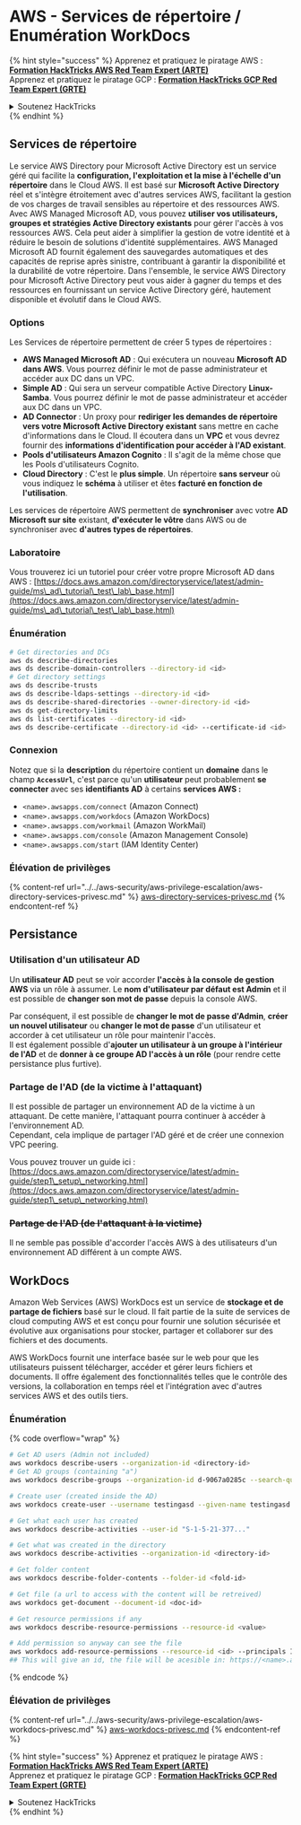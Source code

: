 # AWS - Services de répertoire / Enumération WorkDocs

{% hint style="success" %}
Apprenez et pratiquez le piratage AWS :<img src="/.gitbook/assets/image.png" alt="" data-size="line">[**Formation HackTricks AWS Red Team Expert (ARTE)**](https://training.hacktricks.xyz/courses/arte)<img src="/.gitbook/assets/image.png" alt="" data-size="line">\
Apprenez et pratiquez le piratage GCP : <img src="/.gitbook/assets/image (2).png" alt="" data-size="line">[**Formation HackTricks GCP Red Team Expert (GRTE)**<img src="/.gitbook/assets/image (2).png" alt="" data-size="line">](https://training.hacktricks.xyz/courses/grte)

<details>

<summary>Soutenez HackTricks</summary>

* Consultez les [**plans d'abonnement**](https://github.com/sponsors/carlospolop)!
* **Rejoignez le** 💬 [**groupe Discord**](https://discord.gg/hRep4RUj7f) ou le [**groupe Telegram**](https://t.me/peass) ou **suivez-nous** sur **Twitter** 🐦 [**@hacktricks\_live**](https://twitter.com/hacktricks\_live)**.**
* **Partagez des astuces de piratage en soumettant des PR aux** [**HackTricks**](https://github.com/carlospolop/hacktricks) et [**HackTricks Cloud**](https://github.com/carlospolop/hacktricks-cloud) dépôts GitHub.

</details>
{% endhint %}

## Services de répertoire

Le service AWS Directory pour Microsoft Active Directory est un service géré qui facilite la **configuration, l'exploitation et la mise à l'échelle d'un répertoire** dans le Cloud AWS. Il est basé sur **Microsoft Active Directory** réel et s'intègre étroitement avec d'autres services AWS, facilitant la gestion de vos charges de travail sensibles au répertoire et des ressources AWS. Avec AWS Managed Microsoft AD, vous pouvez **utiliser vos utilisateurs, groupes et stratégies Active Directory existants** pour gérer l'accès à vos ressources AWS. Cela peut aider à simplifier la gestion de votre identité et à réduire le besoin de solutions d'identité supplémentaires. AWS Managed Microsoft AD fournit également des sauvegardes automatiques et des capacités de reprise après sinistre, contribuant à garantir la disponibilité et la durabilité de votre répertoire. Dans l'ensemble, le service AWS Directory pour Microsoft Active Directory peut vous aider à gagner du temps et des ressources en fournissant un service Active Directory géré, hautement disponible et évolutif dans le Cloud AWS.

### Options

Les Services de répertoire permettent de créer 5 types de répertoires :

* **AWS Managed Microsoft AD** : Qui exécutera un nouveau **Microsoft AD dans AWS**. Vous pourrez définir le mot de passe administrateur et accéder aux DC dans un VPC.
* **Simple AD** : Qui sera un serveur compatible Active Directory **Linux-Samba**. Vous pourrez définir le mot de passe administrateur et accéder aux DC dans un VPC.
* **AD Connector** : Un proxy pour **rediriger les demandes de répertoire vers votre Microsoft Active Directory existant** sans mettre en cache d'informations dans le Cloud. Il écoutera dans un **VPC** et vous devrez fournir des **informations d'identification pour accéder à l'AD existant**.
* **Pools d'utilisateurs Amazon Cognito** : Il s'agit de la même chose que les Pools d'utilisateurs Cognito.
* **Cloud Directory** : C'est le **plus simple**. Un répertoire **sans serveur** où vous indiquez le **schéma** à utiliser et êtes **facturé en fonction de l'utilisation**.

Les services de répertoire AWS permettent de **synchroniser** avec votre **AD Microsoft sur site** existant, **d'exécuter le vôtre** dans AWS ou de synchroniser avec **d'autres types de répertoires**.

### Laboratoire

Vous trouverez ici un tutoriel pour créer votre propre Microsoft AD dans AWS : [https://docs.aws.amazon.com/directoryservice/latest/admin-guide/ms\_ad\_tutorial\_test\_lab\_base.html](https://docs.aws.amazon.com/directoryservice/latest/admin-guide/ms\_ad\_tutorial\_test\_lab\_base.html)

### Énumération
```bash
# Get directories and DCs
aws ds describe-directories
aws ds describe-domain-controllers --directory-id <id>
# Get directory settings
aws ds describe-trusts
aws ds describe-ldaps-settings --directory-id <id>
aws ds describe-shared-directories --owner-directory-id <id>
aws ds get-directory-limits
aws ds list-certificates --directory-id <id>
aws ds describe-certificate --directory-id <id> --certificate-id <id>
```
### Connexion

Notez que si la **description** du répertoire contient un **domaine** dans le champ **`AccessUrl`**, c'est parce qu'un **utilisateur** peut probablement **se connecter** avec ses **identifiants AD** à certains **services AWS :**

* `<name>.awsapps.com/connect` (Amazon Connect)
* `<name>.awsapps.com/workdocs` (Amazon WorkDocs)
* `<name>.awsapps.com/workmail` (Amazon WorkMail)
* `<name>.awsapps.com/console` (Amazon Management Console)
* `<name>.awsapps.com/start` (IAM Identity Center)

### Élévation de privilèges

{% content-ref url="../../aws-security/aws-privilege-escalation/aws-directory-services-privesc.md" %}
[aws-directory-services-privesc.md](../../aws-security/aws-privilege-escalation/aws-directory-services-privesc.md)
{% endcontent-ref %}

## Persistance

### Utilisation d'un utilisateur AD

Un **utilisateur AD** peut se voir accorder **l'accès à la console de gestion AWS** via un rôle à assumer. Le **nom d'utilisateur par défaut est Admin** et il est possible de **changer son mot de passe** depuis la console AWS.

Par conséquent, il est possible de **changer le mot de passe d'Admin**, **créer un nouvel utilisateur** ou **changer le mot de passe** d'un utilisateur et accorder à cet utilisateur un rôle pour maintenir l'accès.\
Il est également possible d'**ajouter un utilisateur à un groupe à l'intérieur de l'AD** et de **donner à ce groupe AD l'accès à un rôle** (pour rendre cette persistance plus furtive).

### Partage de l'AD (de la victime à l'attaquant)

Il est possible de partager un environnement AD de la victime à un attaquant. De cette manière, l'attaquant pourra continuer à accéder à l'environnement AD.\
Cependant, cela implique de partager l'AD géré et de créer une connexion VPC peering.

Vous pouvez trouver un guide ici : [https://docs.aws.amazon.com/directoryservice/latest/admin-guide/step1\_setup\_networking.html](https://docs.aws.amazon.com/directoryservice/latest/admin-guide/step1\_setup\_networking.html)

### ~~Partage de l'AD (de l'attaquant à la victime)~~

Il ne semble pas possible d'accorder l'accès AWS à des utilisateurs d'un environnement AD différent à un compte AWS.

## WorkDocs

Amazon Web Services (AWS) WorkDocs est un service de **stockage et de partage de fichiers** basé sur le cloud. Il fait partie de la suite de services de cloud computing AWS et est conçu pour fournir une solution sécurisée et évolutive aux organisations pour stocker, partager et collaborer sur des fichiers et des documents.

AWS WorkDocs fournit une interface basée sur le web pour que les utilisateurs puissent télécharger, accéder et gérer leurs fichiers et documents. Il offre également des fonctionnalités telles que le contrôle des versions, la collaboration en temps réel et l'intégration avec d'autres services AWS et des outils tiers.

### Énumération

{% code overflow="wrap" %}
```bash
# Get AD users (Admin not included)
aws workdocs describe-users --organization-id <directory-id>
# Get AD groups (containing "a")
aws workdocs describe-groups --organization-id d-9067a0285c --search-query a

# Create user (created inside the AD)
aws workdocs create-user --username testingasd --given-name testingasd --surname testingasd --password <password> --email-address name@directory.domain --organization-id <directory-id>

# Get what each user has created
aws workdocs describe-activities --user-id "S-1-5-21-377..."

# Get what was created in the directory
aws workdocs describe-activities --organization-id <directory-id>

# Get folder content
aws workdocs describe-folder-contents --folder-id <fold-id>

# Get file (a url to access with the content will be retreived)
aws workdocs get-document --document-id <doc-id>

# Get resource permissions if any
aws workdocs describe-resource-permissions --resource-id <value>

# Add permission so anyway can see the file
aws workdocs add-resource-permissions --resource-id <id> --principals Id=anonymous,Type=ANONYMOUS,Role=VIEWER
## This will give an id, the file will be acesible in: https://<name>.awsapps.com/workdocs/index.html#/share/document/<id>
```
{% endcode %}

### Élévation de privilèges

{% content-ref url="../../aws-security/aws-privilege-escalation/aws-workdocs-privesc.md" %}
[aws-workdocs-privesc.md](../../aws-security/aws-privilege-escalation/aws-workdocs-privesc.md)
{% endcontent-ref %}

{% hint style="success" %}
Apprenez et pratiquez le piratage AWS :<img src="/.gitbook/assets/image.png" alt="" data-size="line">[**Formation HackTricks AWS Red Team Expert (ARTE)**](https://training.hacktricks.xyz/courses/arte)<img src="/.gitbook/assets/image.png" alt="" data-size="line">\
Apprenez et pratiquez le piratage GCP : <img src="/.gitbook/assets/image (2).png" alt="" data-size="line">[**Formation HackTricks GCP Red Team Expert (GRTE)**<img src="/.gitbook/assets/image (2).png" alt="" data-size="line">](https://training.hacktricks.xyz/courses/grte)

<details>

<summary>Soutenez HackTricks</summary>

* Consultez les [**plans d'abonnement**](https://github.com/sponsors/carlospolop)!
* **Rejoignez le** 💬 [**groupe Discord**](https://discord.gg/hRep4RUj7f) ou le [**groupe Telegram**](https://t.me/peass) ou **suivez-nous** sur **Twitter** 🐦 [**@hacktricks\_live**](https://twitter.com/hacktricks\_live)**.**
* **Partagez des astuces de piratage en soumettant des PR aux** [**HackTricks**](https://github.com/carlospolop/hacktricks) et [**HackTricks Cloud**](https://github.com/carlospolop/hacktricks-cloud) dépôts GitHub.

</details>
{% endhint %}
